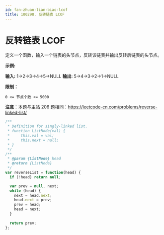 ```yaml
---
id: fan-zhuan-lian-biao-lcof
title: 100298. 反转链表 LCOF
---
```


# 反转链表 LCOF

定义一个函数，输入一个链表的头节点，反转该链表并输出反转后链表的头节点。



**示例:**

**输入:** 1->2->3->4->5->NULL **输出:** 5->4->3->2->1->NULL



**限制：**

`0 <= 节点个数 <= 5000`



**注意**：本题与主站 206 题相同：<https://leetcode-cn.com/problems/reverse-linked-list/>



```javascript
/**
 * Definition for singly-linked list.
 * function ListNode(val) {
 *     this.val = val;
 *     this.next = null;
 * }
 */
/**
 * @param {ListNode} head
 * @return {ListNode}
 */
var reverseList = function(head) {
  if (!head) return null;

  var prev = null, next;
  while (head) {
    next = head.next;
    head.next = prev;
    prev = head;
    head = next;
  }
  
  return prev;
};
```